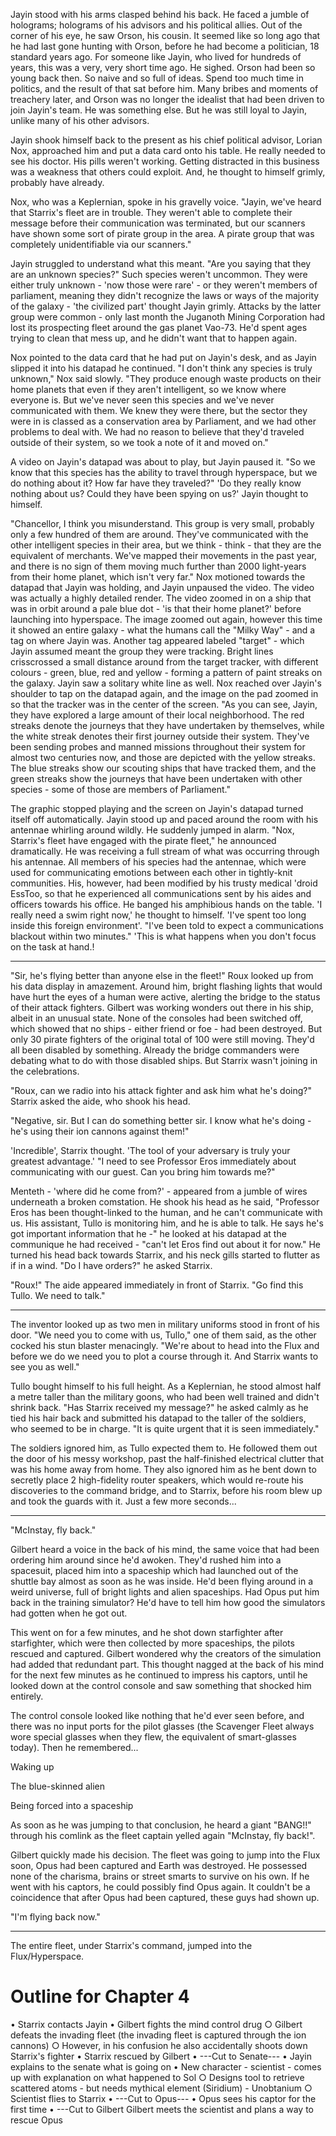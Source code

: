 Jayin stood with his arms clasped behind his back. He faced a jumble of holograms; holograms of his advisors and his political allies. Out of the corner of his eye, he saw Orson, his cousin. It seemed like so long ago that he had last gone hunting with Orson, before he had become a politician, 18 standard years ago. For someone like Jayin, who lived for hundreds of years, this was a very, very short time ago. He sighed. Orson had been so young back then. So naive and so full of ideas. Spend too much time in politics, and the result of that sat before him. Many bribes and moments of treachery later, and Orson was no longer the idealist that had been driven to join Jayin's team. He was something else. But he was still loyal to Jayin, unlike many of his other advisors.

Jayin shook himself back to the present as his chief political advisor, Lorian Nox, approached him and put a data card onto his table. He really needed to see his doctor. His pills weren't working. Getting distracted in this business was a weakness that others could exploit. And, he thought to himself grimly, probably have already.

Nox, who was a Keplernian, spoke in his gravelly voice. "Jayin, we've heard that Starrix's fleet are in trouble. They weren't able to complete their message before their communication was terminated, but our scanners have shown some sort of pirate group in the area. A pirate group that was completely unidentifiable via our scanners."

Jayin struggled to understand what this meant. "Are you saying that they are an unknown species?" Such species weren't uncommon. They were either truly unknown - 'now those were rare' - or they weren't members of parliament, meaning they didn't recognize the laws or ways of the majority of the galaxy - 'the civilized part' thought Jayin grimly. Attacks by the latter group were common - only last month the Juganoth Mining Corporation had lost its prospecting fleet around the gas planet Vao-73. He'd spent ages trying to clean that mess up, and he didn't want that to happen again.

Nox pointed to the data card that he had put on Jayin's desk, and as Jayin slipped it into his datapad he continued. "I don't think any species is truly unknown," Nox said slowly. "They produce enough waste products on their home planets that even if they aren't intelligent, so we know where everyone is. But we've never seen this species and we've never communicated with them. We knew they were there, but the sector they were in is classed as a conservation area by Parliament, and we had other problems to deal with. We had no reason to  believe that they'd traveled outside of their system, so we took a note of it and moved on."

A video on Jayin's datapad was about to play, but Jayin paused it. "So we know that this species has the ability to travel through hyperspace, but we do nothing about it? How far have they traveled?" 'Do they really know nothing about us? Could they have been spying on us?' Jayin thought to himself.

"Chancellor, I think you misunderstand. This group is very small, probably only a few hundred of them are around. They've communicated with the other intelligent species in their area, but we think - think - that they are the equivalent of merchants. We've mapped their movements in the past year, and there is no sign of them moving much further than 2000 light-years from their home planet, which isn't very far." Nox motioned towards the datapad that Jayin was holding, and Jayin unpaused the video. The video was actually a highly detailed render. The video zoomed in on a ship that was in orbit around a pale blue dot - 'is that their home planet?' before launching into hyperspace. The image zoomed out again, however this time it showed an entire galaxy - what the humans call the "Milky Way" - and a tag on where Jayin was. Another tag appeared labeled "target" - which Jayin assumed meant the group they were tracking. Bright lines crisscrossed a small distance around from the target tracker, with different colours - green, blue, red and yellow - forming a pattern of paint streaks on the galaxy. Jayin saw a solitary white line as well. Nox reached over Jayin's shoulder to tap on the datapad again, and the image on the pad zoomed in so that the tracker was in the center of the screen. "As you can see, Jayin, they have explored a large amount of their local neighborhood. The red streaks denote the journeys that they have undertaken by themselves, while the white streak denotes their first journey outside their system. They've been sending probes and manned missions throughout their system for almost two centuries now, and those are depicted with the yellow streaks. The blue streaks show our scouting ships that have tracked them, and the green streaks show the journeys that have been undertaken with other species - some of those are members of Parliament." 

The graphic stopped playing and the screen on Jayin's datapad turned itself off automatically. Jayin stood up and paced around the room with his antennae whirling around wildly. He suddenly jumped in alarm. "Nox, Starrix's fleet have engaged with the pirate fleet," he announced dramatically. He was receiving a full stream of what was occurring through his antennae. All members of his species had the antennae, which were used for communicating emotions between each other in tightly-knit communities. His, however, had been modified by his trusty medical 'droid EssToo, so that he experienced all communications sent by his aides and officers towards his office. He banged his amphibious hands on the table. 'I really need a swim right now,' he thought to himself. 'I've spent too long inside this foreign environment'.  "I've been told to expect a communications blackout within two minutes." 'This is what happens when you don't focus on the task at hand.! 

-------

"Sir, he's flying better than anyone else in the fleet!" Roux looked up from his data display in amazement. Around him, bright flashing lights that would have hurt the eyes of a human were active, alerting the bridge to the status of their attack fighters. Gilbert was working wonders out there in his ship, albeit in an unusual state. None of the consoles had been switched off, which showed that no ships - either friend or foe - had been destroyed. But only 30 pirate fighters of the original total of 100 were still moving. They'd all been disabled by something. Already the bridge commanders were debating what to do with those disabled ships. But Starrix wasn't joining in the celebrations. 

"Roux, can we radio into his attack fighter and ask him what he's doing?" Starrix asked the aide, who shook his head. 

"Negative, sir. But I can do something better sir. I know what he's doing - he's using their ion cannons against them!"

'Incredible', Starrix thought. 'The tool of your adversary is truly your greatest advantage.' "I need to see Professor Eros immediately about communicating with our guest. Can you bring him towards me?"

Menteth - 'where did he come from?'  - appeared from a jumble of wires underneath a broken comstation. He shook his head as he said, "Professor Eros has been thought-linked to the human, and he can't communicate with us. His assistant, Tullo is monitoring him, and he is able to talk. He says he's got important information that he -" he looked at his datapad at the communique he had received - "can't let Eros find out about it for now." He turned his head back towards Starrix, and his neck gills started to flutter as if in a wind. "Do I have orders?" he asked Starrix.

"Roux!" The aide appeared immediately in front of Starrix. "Go find this Tullo. We need to talk."

----------

The inventor looked up as two men in military uniforms stood in front of his door. "We need you to come with us, Tullo," one of them said, as the other cocked his stun blaster menacingly. "We're about to head into the Flux and before we do we need you to plot a course through it. And Starrix wants to see you as well." 

Tullo bought himself to his full height. As a Keplernian, he stood almost half a metre taller than the military goons, who had been well trained and didn't shrink back. "Has Starrix received my message?" he asked calmly as he tied his hair back and submitted his datapad to the taller of the soldiers, who seemed to be in charge. "It is quite urgent that it is seen immediately." 

The soldiers ignored him, as Tullo expected them to. He followed them out the door of his messy workshop, past the half-finished electrical clutter that was his home away from home. They also ignored him as he bent down to secretly place 2 high-fidelity router speakers, which would re-route his discoveries to the command bridge, and to Starrix, before his room blew up and took the guards with it. Just a few more seconds...

-----

"McInstay, fly back." 

Gilbert heard a voice in the back of his mind, the same voice that had been ordering him around since he'd awoken. They'd rushed him into a spacesuit, placed him into a spaceship which had launched out of the shuttle bay almost as soon as he was inside. He'd been flying around in a weird universe, full of bright lights and alien spaceships. Had Opus put him back in the training simulator? He'd have to tell him how good the simulators had gotten when he got out.

This went on for a few minutes, and he shot down starfighter after starfighter, which were then collected by more spaceships, the pilots rescued and captured. Gilbert wondered why the creators of the simulation had added that redundant part. This thought nagged at the back of his mind for the next few minutes as he continued to impress his captors, until he looked down at the control console and saw something that shocked him entirely. 

The control console looked like nothing that he'd ever seen before, and there was no input ports for the pilot glasses (the Scavenger Fleet always wore special glasses when they flew, the equivalent of smart-glasses today). Then he remembered...

Waking up

The  blue-skinned alien

Being forced into a spaceship

As soon as he was jumping to that conclusion, he heard a giant "BANG!!" through his comlink as the fleet captain yelled again "McInstay, fly back!". 

Gilbert quickly made his decision. The fleet was going to jump into the Flux soon, Opus had been captured and Earth was destroyed. He possessed none of the charisma, brains or street smarts to survive on his own. If he went with his captors, he could possibly find Opus again. It couldn't be a coincidence that after Opus had been captured, these guys had shown up.

"I'm flying back now."

----

The entire fleet, under Starrix's command, jumped into the Flux/Hyperspace.










# Outline for Chapter 4
• Starrix contacts Jayin
• Gilbert fights the mind control drug
	○ Gilbert defeats the invading fleet (the invading fleet is captured through the ion cannons)
	○ However, in his confusion he also accidentally shoots down Starrix's fighter
• Starrix rescued by Gilbert
• ---Cut to Senate---
• Jayin explains to the senate what is going on
• New character - scientist - comes up with explanation on what happened to Sol
	○ Designs tool to retrieve scattered atoms - but needs mythical element (Siridium) - Unobtanium
	○ Scientist flies to Starrix
• ---Cut to Opus---
• Opus sees his captor for the first time
• ---Cut to Gilbert Gilbert meets the scientist and plans a way to rescue Opus
